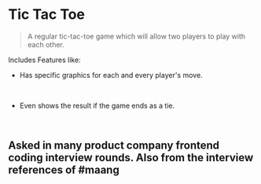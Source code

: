 # Tic Tac Toe

> A regular tic-tac-toe game which will allow two players to play with each other.

Includes Features like:
<br />

- Has specific graphics for each and every player's move.
<br />

- Even shows the result if the game ends as a tie.
<br />

## Asked in many product company frontend coding interview rounds. Also from the interview references of #maang